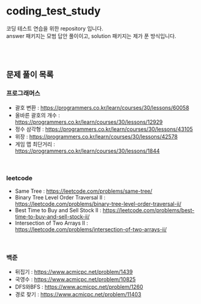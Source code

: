 # coding_test_study
코딩 테스트 연습을 위한 repository 입니다. <br />
answer 패키지는 모범 답안 풀이이고, solution 패키지는 제가 푼 방식입니다.

<br />
<br />

## 문제 풀이 목록

### 프로그래머스
- 괄호 변환 : https://programmers.co.kr/learn/courses/30/lessons/60058
- 올바른 괄호의 개수 : https://programmers.co.kr/learn/courses/30/lessons/12929
- 정수 삼각형 : https://programmers.co.kr/learn/courses/30/lessons/43105
- 위장 : https://programmers.co.kr/learn/courses/30/lessons/42578
- 게임 맵 최단거리 : https://programmers.co.kr/learn/courses/30/lessons/1844

<br />

### leetcode
- Same Tree : https://leetcode.com/problems/same-tree/
- Binary Tree Level Order Traversal II : https://leetcode.com/problems/binary-tree-level-order-traversal-ii/
- Best Time to Buy and Sell Stock II : https://leetcode.com/problems/best-time-to-buy-and-sell-stock-ii/
- Intersection of Two Arrays II : https://leetcode.com/problems/intersection-of-two-arrays-ii/

<br />

### 백준
- 뒤집기 : https://www.acmicpc.net/problem/1439
- 국영수 : https://www.acmicpc.net/problem/10825
- DFS와BFS : https://www.acmicpc.net/problem/1260
- 경로 찾기 : https://www.acmicpc.net/problem/11403
